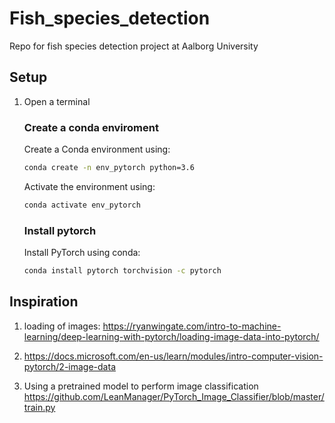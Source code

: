 # Fish_species_detection
Repo for fish species detection project at Aalborg University

## Setup

1. Open a terminal

    ### Create a conda enviroment

    Create a Conda environment using:

    ``` bash
    conda create -n env_pytorch python=3.6
    ```

    Activate the environment using:

    ``` bash
    conda activate env_pytorch
    ```

    ### Install pytorch

    Install PyTorch using conda:

    ``` bash
    conda install pytorch torchvision -c pytorch
    ```

## Inspiration

1. loading of images:
https://ryanwingate.com/intro-to-machine-learning/deep-learning-with-pytorch/loading-image-data-into-pytorch/

2. https://docs.microsoft.com/en-us/learn/modules/intro-computer-vision-pytorch/2-image-data

3. Using a pretrained model to perform image classification
https://github.com/LeanManager/PyTorch_Image_Classifier/blob/master/train.py